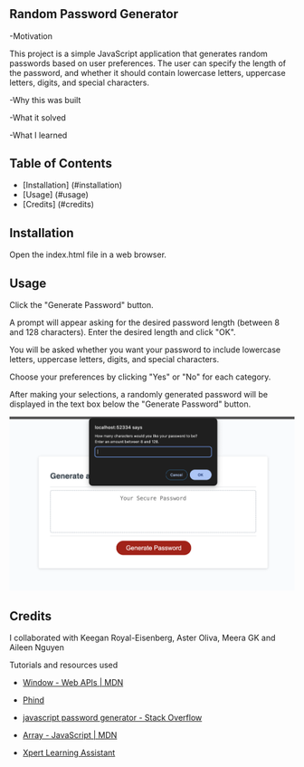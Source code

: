 # <password-generator>

## Random Password Generator

-Motivation

This project is a simple JavaScript application that generates random passwords based on user preferences. The user can specify the length of the password, and whether it should contain lowercase letters, uppercase letters, digits, and special characters.

-Why this was built

-What it solved

-What I learned

## Table of Contents

- [Installation] (#installation)
- [Usage] (#usage)
- [Credits] (#credits)

## Installation

Open the index.html file in a web browser.

## Usage

Click the "Generate Password" button.

A prompt will appear asking for the desired password length (between 8 and 128 characters). Enter the desired length and click "OK".

You will be asked whether you want your password to include lowercase letters, uppercase letters, digits, and special characters. 

Choose your preferences by clicking "Yes" or "No" for each category.

After making your selections, a randomly generated password will be displayed in the text box below the "Generate Password" button.

![alt text](assets/images/screenshot_website.png)

## Credits

I collaborated with Keegan Royal-Eisenberg, Aster Oliva, Meera GK and Aileen Nguyen

Tutorials and resources used

- [Window - Web APIs | MDN](https://developer.mozilla.org/en-US/docs/Web/API/Window)

- [Phind](https://www.phind.com/)

- [javascript password generator - Stack Overflow](https://stackoverflow.com/questions/1497481/javascript-password-generator)

- [Array - JavaScript | MDN](https://developer.mozilla.org/en-US/docs/Web/JavaScript/Reference/Global_Objects/Array)

- [Xpert Learning Assistant](https://bootcampspot.instructure.com/courses/4767/external_tools/313)